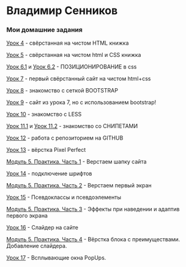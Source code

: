 # Владимир Сенников
### Мои домашние задания

[Урок 4](https://se-vladimir.github.io/Lesson_4/index.html "Описание") - свёрстанная на чистом HTML книжка

[Урок 5](https://se-vladimir.github.io/Lesson_5/index.html "Описание") - свёрстанная на чистом html и CSS книжка

[Урок 6.1](https://se-vladimir.github.io/Lesson_6.1/index.html "Описание") и [Урок 6.2](https://se-vladimir.github.io/Lesson_6.2/index.html "Описание") - ПОЗИЦИОНИРОВАНИЕ в css

[Урок 7](https://se-vladimir.github.io/Lesson_7/src/index.html "Описание") - первый свёрстанный сайт на чистом html+css

[Урок 8](https://se-vladimir.github.io/Lesson_8/src/index.html "Описание") - знакомство с сеткой BOOTSTRAP

[Урок 9](https://se-vladimir.github.io/Lesson_9/src/index.html "Описание") - сайт из урока 7, но с использованием bootstrap!

[Урок 10](https://se-vladimir.github.io/Lesson_10/a527f818f90ad4e9d7a81b83db16317c.less "Описание") - знакомство с LESS

[Урок 11.1](https://se-vladimir.github.io/Lesson_11/Screenshot_1.png "Описание") и [Урок 11.2](https://se-vladimir.github.io/Lesson_11/Screenshot_2.png "Описание") - знакомство со СНИПЕТАМИ

[Урок 12](https://se-vladimir.github.io/Lesson_12/text.txt "Описание") - работа с репозиторием на GITHUB

[Урок 13](https://se-vladimir.github.io/Lesson_13/src/index.html "Описание") - вёрстка Pixel Perfect

[Модуль 5. Практика. Часть 1](https://se-vladimir.github.io/Modul_5_p1/src/index.html "Описание") - Верстаем шапку сайта

[Урок 14](https://se-vladimir.github.io/Lesson_14/index.html "Описание") - подключение шрифтов

[Модуль 5. Практика. Часть 2](https://se-vladimir.github.io/Modul_5_p2/src/index.html "Описание") - Верстаем первый экран

[Урок 15](https://se-vladimir.github.io/Lesson_15/index.html "Описание") - Псевдоклассы и псевдоэлементы

[Модуль 5. Практика. Часть 3](https://se-vladimir.github.io/Modul_5_p3/index.html "Описание") - Эффекты при наведении и адаптив первого экрана

[Урок 16](https://se-vladimir.github.io/Lesson_16/index.html "Описание") - Слайдер на сайте

[Модуль 5. Практика. Часть 4](https://se-vladimir.github.io/Modul_5_p4/index.html "Описание") - Вёрстка блока с преимуществами. Добавление слайдера.

[Урок 17](https://se-vladimir.github.io/Lesson_17/index.html "Описание") - Всплывающие окна PopUps.
